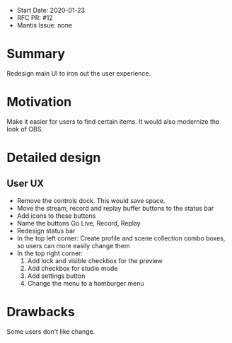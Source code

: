 - Start Date: 2020-01-23
- RFC PR: #12
- Mantis Issue: none

# Summary

Redesign main UI to iron out the user experience.

# Motivation

Make it easier for users to find certain items. It would also modernize the look of OBS.

# Detailed design

## User UX

- Remove the controls dock. This would save space.
- Move the stream, record and replay buffer buttons to the status bar
- Add icons to these buttons
- Name the buttons Go Live, Record, Replay
- Redesign status bar
- In the top left corner: Create profile and scene collection combo boxes, so users can more easily change them
- In the top right corner:
	1. Add lock and visible checkbox for the preview
	2. Add checkbox for studio mode
	3. Add settings button
	4. Change the menu to a hamburger menu

# Drawbacks

Some users don't like change.
